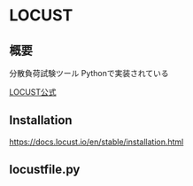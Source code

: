 # LOCUST

## 概要

分散負荷試験ツール
Pythonで実装されている

[LOCUST公式](https://locust.io)

## Installation

https://docs.locust.io/en/stable/installation.html

## locustfile.py

